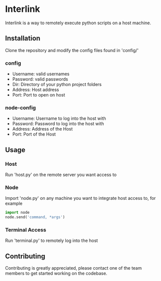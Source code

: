 # Interlink

Interlink is a way to remotely execute python scripts on a host machine.

## Installation
Clone the repository and modify the config files found in 'config/'
### config
- Username: valid usernames
- Password: valid passwords
- Dir: Directory of your python project folders
- Address: Host address
- Port: Port to open on host
### node-config
- Username: Username to log into the host with
- Password: Password to log into the host with
- Address: Address of the Host
- Port: Port of the Host

## Usage
### Host
Run 'host.py' on the remote server you want access to
### Node
Import 'node.py' on any machine you want to integrate host access to, for example
```Python
import node
node.send('command, *args')
```
### Terminal Access
Run 'terminal.py' to remotely log into the host

## Contributing
Contributing is greatly appreciated, please contact one of the team members to get started working on the codebase.
